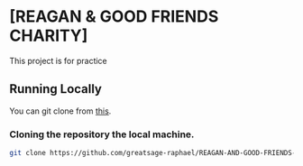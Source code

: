 # [REAGAN & GOOD FRIENDS CHARITY]

This project is for practice


## Running Locally
 You can git clone from [this](https://github.com/greatsage-raphael/REAGAN-AND-GOOD-FRIENDS-CHARITY-IN-UGANDA.).

### Cloning the repository the local machine.

```bash
git clone https://github.com/greatsage-raphael/REAGAN-AND-GOOD-FRIENDS-CHARITY-IN-UGANDA.
```

